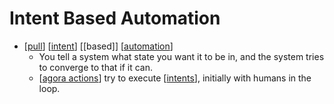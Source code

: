 # Intent Based Automation

- [[pull]] [[intent]] [[based]] [[automation]]
  - You tell a system what state you want it to be in, and the system tries to converge to that if it can.
  - [[agora actions]] try to execute [[intents]], initially with humans in the loop.


[//begin]: # "Autogenerated link references for markdown compatibility"
[pull]: pull "Pull"
[intent]: intent "Intent"
[automation]: automation "Automation"
[agora actions]: agora-actions "Agora Actions"
[intents]: intents "Intents"
[//end]: # "Autogenerated link references"